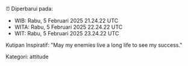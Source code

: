 ⏰ Diperbarui pada:
- WIB: Rabu, 5 Februari 2025 21.24.22 UTC
- WITA: Rabu, 5 Februari 2025 22.24.22 UTC
- WIT: Rabu, 5 Februari 2025 23.24.22 UTC

Kutipan Inspiratif:
"May my enemies live a long life to see my success."


Kategori: attitude

